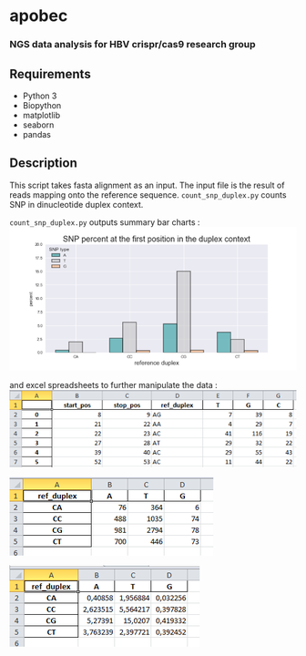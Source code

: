 # apobec
### NGS data analysis for HBV crispr/cas9 research group 

## Requirements
- Python 3
- Biopython
- matplotlib
- seaborn
- pandas

## Description
This script takes fasta alignment as an input. The input file is the result of reads mapping onto the reference sequence. `count_snp_duplex.py` counts  SNP in dinucleotide duplex context.

`count_snp_duplex.py` outputs summary bar charts : 
![bars](output_example/bars.png)

and excel spreadsheets to further manipulate the data  :
![bars](output_example/raw_count_spread_sheet.PNG)

![bars](output_example/pivot_count.PNG)

![bars](output_example/pivot_percent.PNG)
